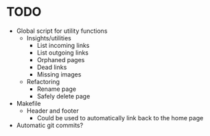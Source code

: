 # TODO

- Global script for utility functions
	- Insights/utilities
		- List incoming links
		- List outgoing links
		- Orphaned pages
		- Dead links
		- Missing images
	- Refactoring
		- Rename page
		- Safely delete page
- Makefile
	- Header and footer
		- Could be used to automatically link back to the home page
- Automatic git commits?
